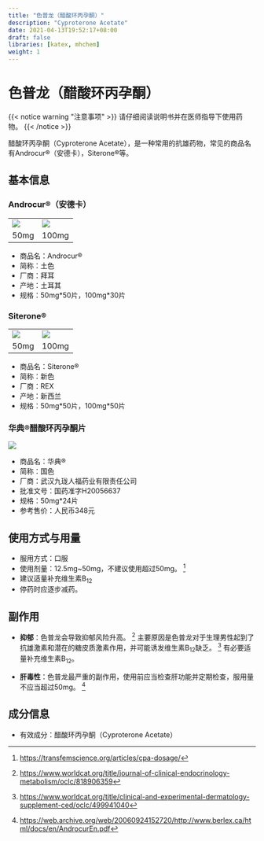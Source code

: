 ```yaml
---
title: "色普龙（醋酸环丙孕酮）"
description: "Cyproterone Acetate"
date: 2021-04-13T19:52:17+08:00
draft: false
libraries: [katex, mhchem]
weight: 1
---
```


# 色普龙（醋酸环丙孕酮）

{{< notice warning "注意事项" >}}
请仔细阅读说明书并在医师指导下使用药物。
{{< /notice >}}

醋酸环丙孕酮（Cyproterone Acetate），是一种常用的抗雄药物，常见的商品名有Androcur®（安德卡），Siterone®等。

## 基本信息

### Androcur®（安德卡）

<table><tr>
<td><img src="/images/Androcur50.jpg"/></td>
<td><img src="/images/Androcur100.jpg"/></td>
</tr><tr>
<td align="center">50mg</td>
<td align="center">100mg</td>
</tr></table>

- 商品名：Androcur®
- 简称：土色
- 厂商：拜耳
- 产地：土耳其
- 规格：50mg\*50片，100mg\*30片

### Siterone®

<table><tr>
<td><img src="/images/Siterone50.jpg"/></td>
<td><img src="/images/Siterone100.jpg"/></td>
</tr><tr>
<td align="center">50mg</td>
<td align="center">100mg</td>
</tr></table>

- 商品名：Siterone®
- 简称：新色
- 厂商：REX
- 产地：新西兰
- 规格：50mg\*50片，100mg\*50片

### 华典®醋酸环丙孕酮片

<img src="/images/Huadian.jpg"/>
    
- 商品名：华典®
- 简称：国色
- 厂商：武汉九珑人福药业有限责任公司
- 批准文号：国药准字H20056637
- 规格：50mg\*24片
- 参考售价：人民币348元

## 使用方式与用量

- 服用方式：口服
- 使用剂量：12.5mg~50mg，不建议使用超过50mg。 [^1] 
- 建议适量补充维生素B<sub>12</sub>
- 停药时应逐步减药。

## 副作用

- **抑郁**：色普龙会导致抑郁风险升高。 [^2] 主要原因是色普龙对于生理男性起到了抗雄激素和潜在的糖皮质激素作用，并可能诱发维生素B<sub>12</sub>缺乏。 [^3] 有必要适量补充维生素B<sub>12</sub>。

- **肝毒性**：色普龙最严重的副作用，使用前应当检查肝功能并定期检查，服用量不应当超过50mg。 [^4] 

## 成分信息

- 有效成分：醋酸环丙孕酮（Cyproterone Acetate）

[^1]: https://transfemscience.org/articles/cpa-dosage/
[^2]: https://www.worldcat.org/title/journal-of-clinical-endocrinology-metabolism/oclc/818906359
[^3]: https://www.worldcat.org/title/clinical-and-experimental-dermatology-supplement-ced/oclc/499941040
[^4]: https://web.archive.org/web/20060924152720/http://www.berlex.ca/html/docs/en/AndrocurEn.pdf
